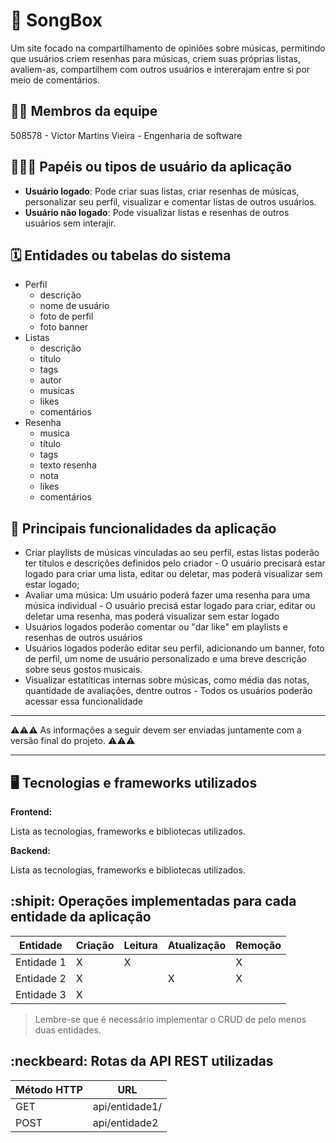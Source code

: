 # :checkered_flag: SongBox

Um site focado na compartilhamento de opiniões sobre músicas, permitindo que usuários criem resenhas para músicas, criem suas próprias listas, avaliem-as, compartilhem com outros usuários e intererajam entre si por meio de comentários.

## :technologist: Membros da equipe

508578 - Victor Martins Vieira - Engenharia de software

## :people_holding_hands: Papéis ou tipos de usuário da aplicação

- **Usuário logado**: Pode criar suas listas, criar resenhas de músicas, personalizar seu perfil, visualizar e comentar listas de outros usuários.
- **Usuário não logado**: Pode visualizar listas e resenhas de outros usuários sem interajir.

## :spiral_calendar: Entidades ou tabelas do sistema

- Perfil
  - descrição
  - nome de usuário
  - foto de perfil
  - foto banner
- Listas
  - descrição
  - título
  - tags
  - autor
  - musicas
  - likes
  - comentários
- Resenha
  - musica
  - título
  - tags
  - texto resenha
  - nota
  - likes
  - comentários
  

## :triangular_flag_on_post:	 Principais funcionalidades da aplicação

- Criar playlists de músicas vinculadas ao seu perfil, estas listas poderão ter títulos e descrições definidos pelo criador - O usuário precisará estar logado para criar uma lista, editar ou deletar, mas poderá visualizar sem estar logado;
- Avaliar uma música: Um usuário poderá fazer uma resenha para uma música individual - O usuário precisá estar logado para criar, editar ou deletar uma resenha, mas poderá visualizar sem estar logado
- Usuários logados poderão comentar ou "dar like" em playlists e resenhas de outros usuários
- Usuários logados poderão editar seu perfil, adicionando um banner, foto de perfil, um nome de usuário personalizado e uma breve descrição sobre seus gostos musicais.
- Visualizar estatíticas internas sobre músicas, como média das notas, quantidade de avaliações, dentre outros - Todos os usuários poderão acessar essa funcionalidade


----

:warning::warning::warning: As informações a seguir devem ser enviadas juntamente com a versão final do projeto. :warning::warning::warning:


----

## :desktop_computer: Tecnologias e frameworks utilizados

**Frontend:**

Lista as tecnologias, frameworks e bibliotecas utilizados.

**Backend:**

Lista as tecnologias, frameworks e bibliotecas utilizados.


## :shipit: Operações implementadas para cada entidade da aplicação


| Entidade| Criação | Leitura | Atualização | Remoção |
| --- | --- | --- | --- | --- |
| Entidade 1 | X |  X  |  | X |
| Entidade 2 | X |    |  X | X |
| Entidade 3 | X |    |  |  |

> Lembre-se que é necessário implementar o CRUD de pelo menos duas entidades.

## :neckbeard: Rotas da API REST utilizadas

| Método HTTP | URL |
| --- | --- |
| GET | api/entidade1/|
| POST | api/entidade2 |
